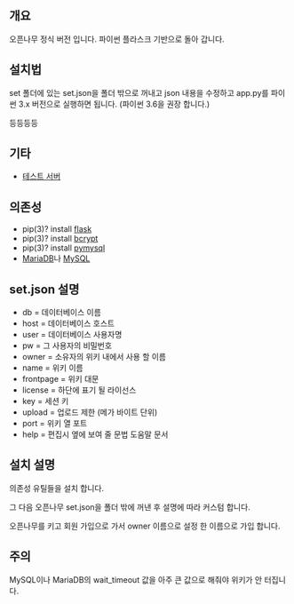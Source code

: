 ﻿## 개요
오픈나무 정식 버전 입니다. 파이썬 플라스크 기반으로 돌아 갑니다.

## 설치법
set 폴더에 있는 set.json을 폴더 밖으로 꺼내고 json 내용을 수정하고 app.py를 파이썬 3.x 버전으로 실행하면 됩니다. (파이썬 3.6을 권장 합니다.)

등등등등

## 기타
 * [테스트 서버](https://namu.ml/)
 
## 의존성
 * pip(3)? install [flask](https://pypi.python.org/pypi/Flask/0.12)
 * pip(3)? install [bcrypt](https://pypi.python.org/pypi/bcrypt/3.1.0)
 * pip(3)? install [pymysql](https://pypi.python.org/pypi/PyMySQL)
 * [MariaDB](https://mariadb.org/)나 [MySQL](https://www.mysql.com/)
 
## set.json 설명
 * db = 데이터베이스 이름
 * host = 데이터베이스 호스트 
 * user = 데이터베이스 사용자명
 * pw = 그 사용자의 비밀번호
 * owner = 소유자의 위키 내에서 사용 할 이름
 * name = 위키 이름
 * frontpage = 위키 대문
 * license = 하단에 표기 될 라이선스
 * key = 세션 키
 * upload = 업로드 제한 (메가 바이트 단위)
 * port = 위키 열 포트
 * help = 편집시 옆에 보여 줄 문법 도움말 문서
 
## 설치 설명
의존성 유틸들을 설치 합니다.

그 다음 오픈나무 set.json을 폴더 밖에 꺼낸 후 설명에 따라 커스텀 합니다.

오픈나무를 키고 회원 가입으로 가서 owner 이름으로 설정 한 이름으로 가입 합니다.

## 주의
MySQL이나 MariaDB의 wait_timeout 값을 아주 큰 값으로 해줘야 위키가 안 터집니다.